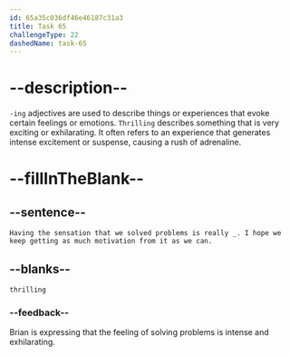 ```yaml
---
id: 65a35c036df46e46187c31a3
title: Task 65
challengeType: 22
dashedName: task-65
---
```


# --description--

`-ing` adjectives are used to describe things or experiences that evoke certain feelings or emotions. `Thrilling` describes something that is very exciting or exhilarating. It often refers to an experience that generates intense excitement or suspense, causing a rush of adrenaline.

# --fillInTheBlank--

## --sentence--

`Having the sensation that we solved problems is really _. I hope we keep getting as much motivation from it as we can.`

## --blanks--

`thrilling`

### --feedback--

Brian is expressing that the feeling of solving problems is intense and exhilarating.
